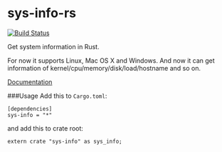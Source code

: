 # sys-info-rs

[![Build Status](https://travis-ci.org/FillZpp/sys-info-rs.svg?branch=master)](https://travis-ci.org/FillZpp/sys-info-rs)

Get system information in Rust.

For now it supports Linux, Mac OS X and Windows.
And now it can get information of kernel/cpu/memory/disk/load/hostname and so on.

[Documentation](http://docs.fillzpp.org/sys-info-rs/sys-info)

###Usage
Add this to `Cargo.toml`:

```
[dependencies]
sys-info = "*"
```

and add this to crate root:

```
extern crate "sys-info" as sys_info;
```

